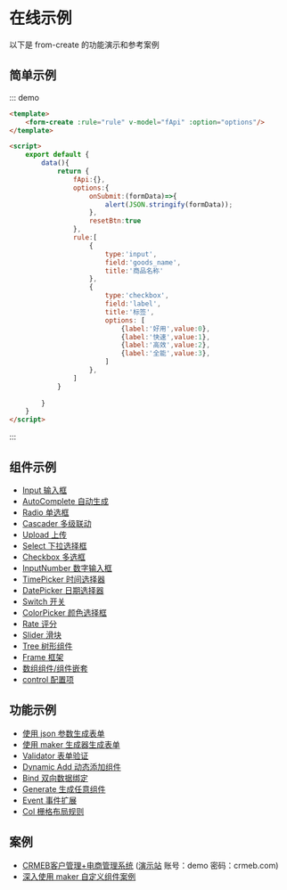 # 在线示例

以下是 from-create 的功能演示和参考案例

## 简单示例

::: demo
```html
<template>
    <form-create :rule="rule" v-model="fApi" :option="options"/>
</template>

<script>
    export default {
        data(){
            return {
                fApi:{},
                options:{
                    onSubmit:(formData)=>{
                        alert(JSON.stringify(formData));
                    },
                    resetBtn:true
                },
                rule:[
                    {
                        type:'input',
                        field:'goods_name',
                        title:'商品名称'
                    },
                    {
                        type:'checkbox',
                        field:'label',
                        title:'标签',
                        options: [
                            {label:'好用',value:0},
                            {label:'快速',value:1},
                            {label:'高效',value:2},
                            {label:'全能',value:3},
                        ]
                    },
                ]
            }
            
        }
    }
</script>
```
:::

## 组件示例

- [Input 输入框](http://jsrun.pro/7ehKp/edit)
- [AutoComplete 自动生成](http://jsrun.pro/TnhKp/edit)
- [Radio 单选框](http://jsrun.pro/cehKp/edit)
- [Cascader 多级联动](http://jsrun.pro/EehKp/edit)
- [Upload 上传](http://jsrun.pro/dehKp/edit)
- [Select 下拉选择框](http://jsrun.pro/FehKp/edit)
- [Checkbox 多选框](http://jsrun.pro/JehKp/edit)
- [InputNumber 数字输入框](http://jsrun.pro/xehKp/edit)
- [TimePicker 时间选择器](http://jsrun.pro/GehKp/edit)
- [DatePicker 日期选择器](http://jsrun.pro/HehKp/edit)
- [Switch 开关](http://jsrun.pro/5ehKp/edit)
- [ColorPicker 颜色选择框](http://jsrun.pro/tehKp/edit)
- [Rate 评分](http://jsrun.pro/CehKp/edit)
- [Slider 滑块](http://jsrun.pro/rehKp/edit)
- [Tree 树形组件](http://jsrun.pro/AehKp/edit)
- [Frame 框架](http://jsrun.pro/mehKp/edit)
- [数组组件/组件嵌套](http://jsrun.pro/VLfKp/edit)
- [control 配置项](http://jsrun.pro/C8fKp/edit)


## 功能示例

- [使用 json 参数生成表单](http://jsrun.pro/NQhKp/edit)
- [使用 maker 生成器生成表单](http://jsrun.pro/LQhKp/edit)
- [Validator 表单验证](http://jsrun.pro/LchKp/edit)
- [Dynamic Add 动态添加组件](http://jsrun.pro/WchKp/edit)
- [Bind 双向数据绑定](http://jsrun.pro/bchKp/edit)
- [Generate 生成任意组件](http://jsrun.pro/ychKp/edit)
- [Event 事件扩展](http://jsrun.pro/XchKp/edit)
- [Col 栅格布局规则](http://jsrun.pro/gchKp/edit)


## 案例

- [CRMEB客户管理+电商管理系统](https://gitee.com/ZhongBangKeJi/CRMEB) ([演示站](http://demo25.crmeb.net) 账号：demo 密码：crmeb.com)
- [深入使用 maker 自定义组件案例](https://github.com/HeyMrLin/fc-demo)
